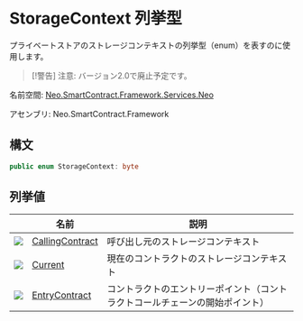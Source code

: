 # StorageContext 列挙型

プライベートストアのストレージコンテキストの列挙型（enum）を表すのに使用します。

> [!警告]
> 注意: バージョン2.0で廃止予定です。

名前空間: [Neo.SmartContract.Framework.Services.Neo](../neo.md)

アセンブリ: Neo.SmartContract.Framework

## 構文

```c#
public enum StorageContext: byte
```

## 列挙値

| | 名前 | 説明 |
| ---------------------------------------- | ---------------------------------------- | ---------------------- |
| ![](https://i-msdn.sec.s-msft.com/dynimg/IC134134.jpeg) | [CallingContract](StorageContex/CallingContract.md) | 呼び出し元のストレージコンテキスト |
| ![](https://i-msdn.sec.s-msft.com/dynimg/IC134134.jpeg) | [Current](StorageContex/Current.md) | 現在のコントラクトのストレージコンテキスト |
| ![](https://i-msdn.sec.s-msft.com/dynimg/IC134134.jpeg) | [EntryContract](StorageContex/EntryContract.md) | コントラクトのエントリーポイント（コントラクトコールチェーンの開始ポイント） |
